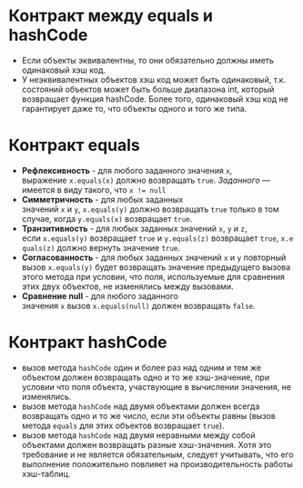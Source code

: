 # Контракт между equals и hashCode

- Если объекты эквивалентны, то они обязательно должны иметь одинаковый хэш код.
- У неэквивалентных объектов хэш код может быть одинаковый, т.к. состояний объектов может быть больше диапазона int, который возвращает функция hashCode. Более того, одинаковый хэш код не гарантирует даже то, что объекты одного и того же типа.

# Контракт equals

- **Рефлексивность** - для любого заданного значения `x`, выражение `x.equals(x)` должно возвращать `true`.  _Заданного_ — имеется в виду такого, что `x != null`
- **Симметричность** - для любых заданных значений `x` и `y`, `x.equals(y)` должно возвращать `true` только в том случае, когда `y.equals(x)` возвращает `true`.
- **Транзитивность** - для любых заданных значений `x`, `y` и `z`, если `x.equals(y)` возвращает `true` и `y.equals(z)` возвращает `true`, `x.equals(z)` должно вернуть значение `true`.
- **Согласованность** - для любых заданных значений `x` и `y` повторный вызов `x.equals(y)` будет возвращать значение предыдущего вызова этого метода при условии, что поля, используемые для сравнения этих двух объектов, не изменялись между вызовами.
- **Сравнение null** - для любого заданного значения `x` вызов `x.equals(null)` должен возвращать `false`.

# Контракт hashCode

- вызов метода `hashCode` один и более раз над одним и тем же объектом должен возвращать одно и то же хэш-значение, при условии что поля объекта, участвующие в вычислении значения, не изменялись.
- вызов метода `hashCode` над двумя объектами должен всегда возвращать одно и то же число, если эти объекты равны (вызов метода `equals` для этих объектов возвращает `true`).
- вызов метода `hashCode` над двумя неравными между собой объектами должен возвращать разные хэш-значения. Хотя это требование и не является обязательным, следует учитывать, что его выполнение положительно повлияет на производительность работы хэш-таблиц.